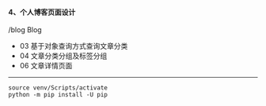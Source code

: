 #### 4、个人博客页面设计
/blog Blog

- 03 基于对象查询方式查询文章分类
- 04 文章分类分组及标签分组
- 06 文章详情页面

---
```
source venv/Scripts/activate
python -m pip install -U pip
```